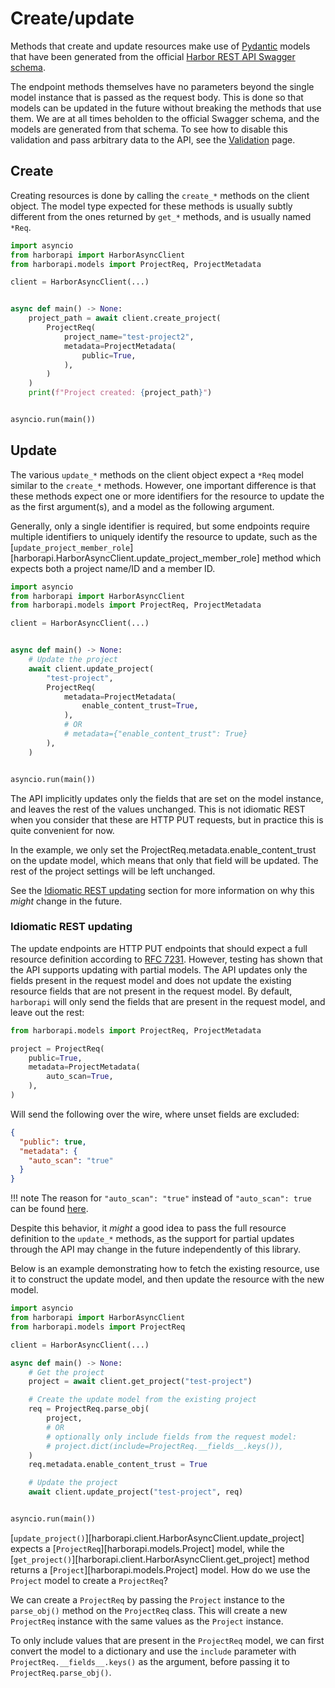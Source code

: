 # Create/update

Methods that create and update resources make use of [Pydantic](https://docs.pydantic.dev/) models that have been generated from the official [Harbor REST API Swagger schema](https://github.com/goharbor/harbor/blob/main/api/v2.0/swagger.yaml).

The endpoint methods themselves have no parameters beyond the single model instance that is passed as the request body. This is done so that models can be updated in the future without breaking the methods that use them. We are at all times beholden to the official Swagger schema, and the models are generated from that schema. To see how to disable this validation and pass arbitrary data to the API, see the [Validation](./validation.md/#validation) page.

## Create

Creating resources is done by calling the `create_*` methods on the client object. The model type expected for these methods is usually subtly different from the ones returned by `get_*` methods, and is usually named `*Req`.

```python
import asyncio
from harborapi import HarborAsyncClient
from harborapi.models import ProjectReq, ProjectMetadata

client = HarborAsyncClient(...)


async def main() -> None:
    project_path = await client.create_project(
        ProjectReq(
            project_name="test-project2",
            metadata=ProjectMetadata(
                public=True,
            ),
        )
    )
    print(f"Project created: {project_path}")


asyncio.run(main())
```

## Update

The various `update_*` methods on the client object expect a `*Req` model similar to the `create_*` methods. However, one important difference is that these methods expect one or more identifiers for the resource to update the as the first argument(s), and a model as the following argument.

Generally, only a single identifier is required, but some endpoints require multiple identifiers to uniquely identify the resource to update, such as the [`update_project_member_role`][harborapi.HarborAsyncClient.update_project_member_role] method which expects both a project name/ID and a member ID.

```py
import asyncio
from harborapi import HarborAsyncClient
from harborapi.models import ProjectReq, ProjectMetadata

client = HarborAsyncClient(...)


async def main() -> None:
    # Update the project
    await client.update_project(
        "test-project",
        ProjectReq(
            metadata=ProjectMetadata(
                enable_content_trust=True,
            ),
            # OR
            # metadata={"enable_content_trust": True}
        ),
    )


asyncio.run(main())
```

The API implicitly updates only the fields that are set on the model instance, and leaves the rest of the values unchanged. This is not idiomatic REST when you consider that these are HTTP PUT requests, but in practice this is quite convenient for now.

In the example, we only set the ProjectReq.metadata.enable_content_trust on the update model, which means that only that field will be updated. The rest of the project settings will be left unchanged.


See the [Idiomatic REST updating](#idiomatic-rest-updating) section for more information on why this _might_ change in the future.

### Idiomatic REST updating

The update endpoints are HTTP PUT endpoints that should expect a full resource definition according to [RFC 7231](https://datatracker.ietf.org/doc/html/rfc7231#section-4.3.4). However, testing has shown that the API supports updating with partial models. The API updates only the fields present in the request model and does not update the existing resource fields that are not present in the request model. By default, `harborapi` will only send the fields that are present in the request model, and leave out the rest:

```py
from harborapi.models import ProjectReq, ProjectMetadata

project = ProjectReq(
    public=True,
    metadata=ProjectMetadata(
        auto_scan=True,
    ),
)
```

Will send the following over the wire, where unset fields are excluded:

```json
{
  "public": true,
  "metadata": {
    "auto_scan": "true"
  }
}
```

!!! note
    The reason for `"auto_scan": "true"` instead of `"auto_scan": true` can be found [here](../../models/#string-fields-with-true-and-false-values-in-api-spec).

Despite this behavior, it _might_ a good idea to pass the full resource definition to the `update_*` methods, as the support for partial updates through the API may change in the future independently of this library.

Below is an example demonstrating how to fetch the existing resource, use it to construct the update model, and then update the resource with the new model.

```py
import asyncio
from harborapi import HarborAsyncClient
from harborapi.models import ProjectReq

client = HarborAsyncClient(...)

async def main() -> None:
    # Get the project
    project = await client.get_project("test-project")

    # Create the update model from the existing project
    req = ProjectReq.parse_obj(
        project,
        # OR
        # optionally only include fields from the request model:
        # project.dict(include=ProjectReq.__fields__.keys()),
    )
    req.metadata.enable_content_trust = True

    # Update the project
    await client.update_project("test-project", req)


asyncio.run(main())
```


[`update_project()`][harborapi.client.HarborAsyncClient.update_project] expects a [`ProjectReq`][harborapi.models.Project] model, while the [`get_project()`][harborapi.client.HarborAsyncClient.get_project] method returns a [`Project`][harborapi.models.Project] model. How do we use the `Project` model to create a `ProjectReq`?

We can create a `ProjectReq` by passing the `Project` instance to the `parse_obj()` method on the `ProjectReq` class. This will create a new `ProjectReq` instance with the same values as the `Project` instance.

To only include values that are present in the `ProjectReq` model, we can first convert the model to a dictionary and use the `include` parameter with `ProjectReq.__fields__.keys()` as the argument, before passing it to `ProjectReq.parse_obj()`.


[^1]: You can defend this behavior with certain interpretations of this quote from the RFC: *When a PUT
   representation is inconsistent with the target resource, the origin
   server SHOULD either make them consistent, by transforming the
   representation or changing the resource configuration [...]*. However, this is implicit behavior that is not documented anywhere.
